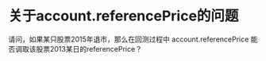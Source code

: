 # 关于account.referencePrice的问题

请问，如果某只股票2015年退市，那么在回测过程中 account.referencePrice 能否调取该股票2013某日的referencePrice？